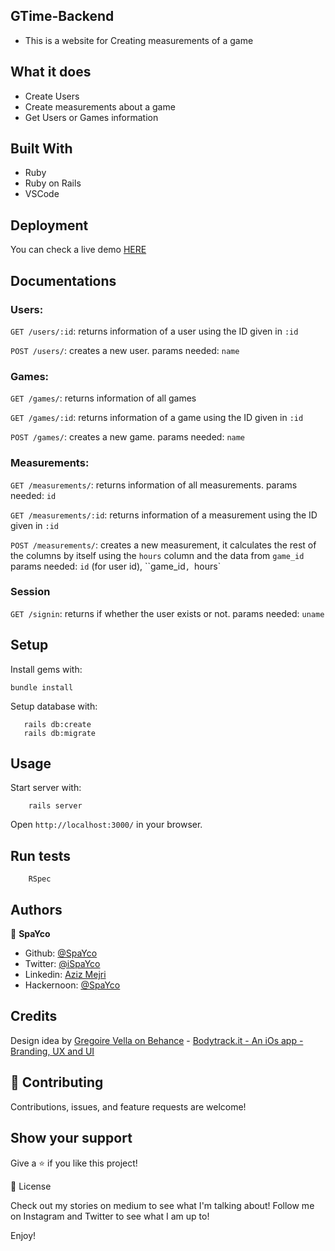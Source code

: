 ## GTime-Backend

- This is a website for Creating measurements of a game

## What it does
- Create Users
- Create measurements about a game
- Get Users or Games information

## Built With
- Ruby
- Ruby on Rails
- VSCode

## Deployment

You can check a live demo [HERE](https://spayco-gtime.herokuapp.com/)

## Documentations

### Users:

`GET /users/:id`: returns information of a user using the ID given in `:id`

`POST /users/`: creates a new user. params needed: `name`

### Games: 

`GET /games/`: returns information of all games

`GET /games/:id`: returns information of a game using the ID given in `:id`

`POST /games/`: creates a new game. params needed: `name`

### Measurements: 

`GET /measurements/`: returns information of all measurements. params needed: `id`

`GET /measurements/:id`: returns information of a measurement using the ID given in `:id`

`POST /measurements/`: creates a new measurement, it calculates the rest of the columns by itself using the `hours` column and the data from `game_id` params needed: `id` (for user id), ``game_id`, `hours`

### Session 

`GET /signin`: returns if whether the user exists or not. params needed: `uname`

## Setup

Install gems with:

```
bundle install
```

Setup database with:

```
   rails db:create
   rails db:migrate
```

## Usage

Start server with:

```
    rails server
```

Open `http://localhost:3000/` in your browser.

## Run tests

```
    RSpec
```

## Authors

👤 **SpaYco**

- Github: [@SpaYco](https://github.com/SpaYco)
- Twitter: [@iSpaYco](https://twitter.com/iSpaYco)
- Linkedin: [Aziz Mejri](https://www.linkedin.com/in/spayco/)
- Hackernoon: [@SpaYco](https://hackernoon.com/@SpaYco)

## Credits


Design idea by [Gregoire Vella on Behance](https://www.behance.net/gregoirevella) - [Bodytrack.it - An iOs app - Branding, UX and UI](https://www.behance.net/gallery/13271423/Bodytrackit-An-iOs-app-Branding-UX-and-UI)

## 🤝 Contributing
Contributions, issues, and feature requests are welcome!

## Show your support
Give a ⭐️ if you like this project!

📝 License

Check out my stories on medium to see what I'm talking about! Follow me on Instagram and Twitter to see what I am up to!

Enjoy!
